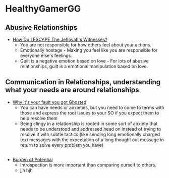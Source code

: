 # HealthyGamerGG

## Abusive Relationships

- [How Do I ESCAPE The Jehovah's Witnesses?](https://www.youtube.com/watch?v=fszSLflChFg)
    - You are not responsible for how others feel about your actions.
    - Emotionally hostage - Making you feel like you are responsible for everyone else's feelings.
    - Guilt is a negative emotion based on love - For lots of abusive relationships, guilt is a emotional manipulation based on love.


## Communication in Relationships, understanding what your needs are around relationships 

- [Why it's your fault you got Ghosted](https://www.youtube.com/watch?v=tvpDLpCf1jU)
  - You can have needs or anxieties, but you need to come to terms with those and express the root issues to your SO if you expect them to help resolve them
  - Being clingy in a relationship is rooted in some sort of anxiety that needs to be understood and addressed head on instead of trying to resolve it with subtle tactics (like sending long emotionally charged text messages with the expectation of a long thought out message in return to solve every problem you have)

## 
- [Burden of Potential](https://www.youtube.com/watch?v=Y6XCoeh7rBA)
    - Introspection is more important than comparing ourself to others. 
    - jjh hjh
